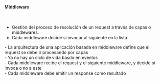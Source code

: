 #### Middleware

<br>

- Gestión del proceso de resolución de un request a través de capas o middlewares.
- Cada middleware decide si invocar al siguiente en la lista.

<aside class="notes">
    - La arquitectura de una aplicación basada en middleware define que el request se debe ir procesando por capas<br>
    - Ya no hay un ciclo de vida basdo en eventos<br>
    - Cada middleware recibe el request y el siguiente middleware, y decide si invoca o no a este<br>
    - Cada middleware debe emitir un response como resultado
</aside>
